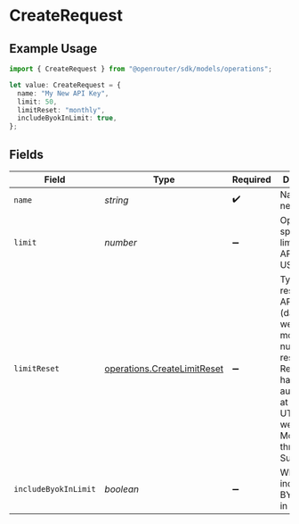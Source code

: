 # CreateRequest

## Example Usage

```typescript
import { CreateRequest } from "@openrouter/sdk/models/operations";

let value: CreateRequest = {
  name: "My New API Key",
  limit: 50,
  limitReset: "monthly",
  includeByokInLimit: true,
};
```

## Fields

| Field                                                                                                                                                                 | Type                                                                                                                                                                  | Required                                                                                                                                                              | Description                                                                                                                                                           | Example                                                                                                                                                               |
| --------------------------------------------------------------------------------------------------------------------------------------------------------------------- | --------------------------------------------------------------------------------------------------------------------------------------------------------------------- | --------------------------------------------------------------------------------------------------------------------------------------------------------------------- | --------------------------------------------------------------------------------------------------------------------------------------------------------------------- | --------------------------------------------------------------------------------------------------------------------------------------------------------------------- |
| `name`                                                                                                                                                                | *string*                                                                                                                                                              | :heavy_check_mark:                                                                                                                                                    | Name for the new API key                                                                                                                                              | My New API Key                                                                                                                                                        |
| `limit`                                                                                                                                                               | *number*                                                                                                                                                              | :heavy_minus_sign:                                                                                                                                                    | Optional spending limit for the API key in USD                                                                                                                        | 50                                                                                                                                                                    |
| `limitReset`                                                                                                                                                          | [operations.CreateLimitReset](../../models/operations/createlimitreset.md)                                                                                            | :heavy_minus_sign:                                                                                                                                                    | Type of limit reset for the API key (daily, weekly, monthly, or null for no reset). Resets happen automatically at midnight UTC, and weeks are Monday through Sunday. | monthly                                                                                                                                                               |
| `includeByokInLimit`                                                                                                                                                  | *boolean*                                                                                                                                                             | :heavy_minus_sign:                                                                                                                                                    | Whether to include BYOK usage in the limit                                                                                                                            | true                                                                                                                                                                  |